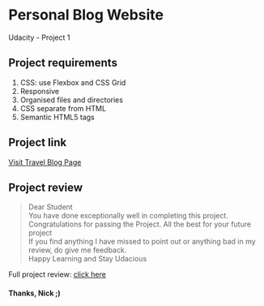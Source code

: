 # Personal Blog Website
Udacity - Project 1

## Project requirements

1. CSS: use Flexbox and CSS Grid
2. Responsive
3. Organised files and directories
4. CSS separate from HTML
5. Semantic HTML5 tags

## Project link

[Visit Travel Blog Page](https://nicojuhari.github.io/travel-blog/)

## Project review

> Dear Student<br>
You have done exceptionally well in completing this project.<br>
Congratulations for passing the Project. All the best for your future project<br>
If you find anything I have missed to point out or anything bad in my review, do give me feedback.<br>
Happy Learning  and Stay Udacious

Full project review: [click here](https://drive.google.com/file/d/18d6AVh3wkWBP0en3mbddL-DGxvXWxu_f/view?usp=sharing)

#### Thanks, Nick ;)
